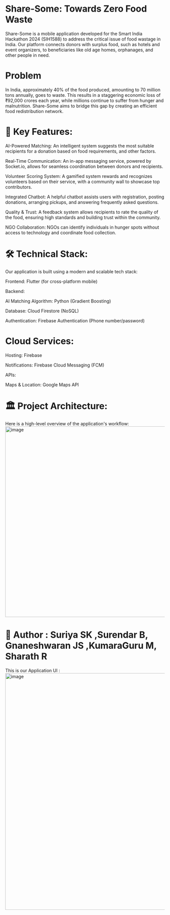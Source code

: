 # Share-Some: Towards Zero Food Waste

Share-Some is a mobile application developed for the Smart India Hackathon 2024 (SIH1588) to address the critical issue of food wastage in India. Our platform connects donors with surplus food, such as hotels and event organizers, to beneficiaries like old age homes, orphanages, and other people in need.

 # Problem
In India, approximately 40% of the food produced, amounting to 70 million tons annually, goes to waste. This results in a staggering economic loss of ₹92,000 crores each year, while millions continue to suffer from hunger and malnutrition. Share-Some aims to bridge this gap by creating an efficient food redistribution network.

# 🎯 Key Features:

AI-Powered Matching: An intelligent system suggests the most suitable recipients for a donation based on food requirements, and other factors.

Real-Time Communication: An in-app messaging service, powered by Socket.io, allows for seamless coordination between donors and recipients.


Volunteer Scoring System: A gamified system rewards and recognizes volunteers based on their service, with a community wall to showcase top contributors.

Integrated Chatbot: A helpful chatbot assists users with registration, posting donations, arranging pickups, and answering frequently asked questions.

Quality & Trust: A feedback system allows recipients to rate the quality of the food, ensuring high standards and building trust within the community.

NGO Collaboration: NGOs can identify individuals in hunger spots without access to technology and coordinate food collection.

# 🛠️ Technical Stack:

Our application is built using a modern and scalable tech stack:

Frontend: Flutter (for cross-platform mobile)

Backend:

AI Matching Algorithm: Python (Gradient Boosting)

Database: Cloud Firestore (NoSQL)

Authentication: Firebase Authentication (Phone number/password)


# Cloud Services:


Hosting: Firebase

Notifications: Firebase Cloud Messaging (FCM)

APIs:

Maps & Location: Google Maps API

# 🏛️ Project Architecture:
Here is a high-level overview of the application's workflow:
<img width="1408" height="602" alt="image" src="https://github.com/user-attachments/assets/f432967d-3495-4be4-a9e1-a6ec14e7c380" />


# 🤝 Author : Suriya SK ,Surendar B, Gnaneshwaran JS ,KumaraGuru M, Sharath R



This is our Application UI :
<img width="1250" height="747" alt="image" src="https://github.com/user-attachments/assets/a3355da3-2707-475c-994d-7154a76b0b69" />





